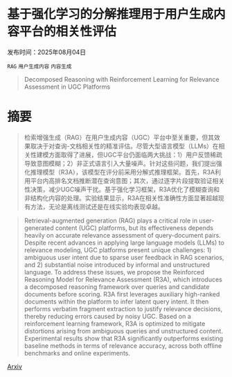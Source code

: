 # 基于强化学习的分解推理用于用户生成内容平台的相关性评估

发布时间：2025年08月04日

`RAG` `用户生成内容` `内容生成`

> Decomposed Reasoning with Reinforcement Learning for Relevance Assessment in UGC Platforms

# 摘要

> 检索增强生成（RAG）在用户生成内容（UGC）平台中至关重要，但其效果取决于对查询-文档相关性的精准评估。尽管大型语言模型（LLMs）在相关性建模方面取得了进展，但UGC平台仍面临两大挑战：1）用户反馈稀疏导致意图模糊；2）非正式语言引入大量噪声。针对这些问题，我们提出强化推理模型（R3A），该模型在评分前采用分解式推理框架。首先，R3A利用平台内高排名文档推断潜在查询意图；其次，通过逐字片段提取验证相关性决策，减少UGC噪声干扰。基于强化学习框架，R3A优化了模糊查询和非结构化内容的处理。实验结果显示，R3A在相关性准确性方面显著超越现有方法，无论是离线测试还是在线实验均表现卓越。

> Retrieval-augmented generation (RAG) plays a critical role in user-generated content (UGC) platforms, but its effectiveness depends heavily on accurate relevance assessment of query-document pairs. Despite recent advances in applying large language models (LLMs) to relevance modeling, UGC platforms present unique challenges: 1) ambiguous user intent due to sparse user feedback in RAG scenarios, and 2) substantial noise introduced by informal and unstructured language. To address these issues, we propose the Reinforced Reasoning Model for Relevance Assessment (R3A), which introduces a decomposed reasoning framework over queries and candidate documents before scoring. R3A first leverages auxiliary high-ranked documents within the platform to infer latent query intent. It then performs verbatim fragment extraction to justify relevance decisions, thereby reducing errors caused by noisy UGC. Based on a reinforcement learning framework, R3A is optimized to mitigate distortions arising from ambiguous queries and unstructured content. Experimental results show that R3A significantly outperforms existing baseline methods in terms of relevance accuracy, across both offline benchmarks and online experiments.

[Arxiv](https://arxiv.org/abs/2508.02506)
